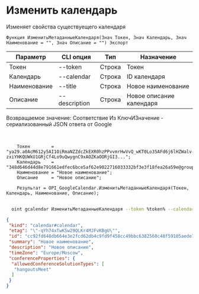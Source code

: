 ﻿---
sidebar_position: 3
---

# Изменить календарь
 Изменяет свойства существуещего календаря



`Функция ИзменитьМетаданныеКалендаря(Знач Токен, Знач Календарь, Знач Наименование = "", Знач Описание = "") Экспорт`

  | Параметр | CLI опция | Тип | Назначение |
  |-|-|-|-|
  | Токен | --token | Строка | Токен |
  | Календарь | --calendar | Строка | ID календаря |
  | Наименование | --title | Строка | Новое наименование |
  | Описание | --description | Строка | Новое описание календаря |

  
  Возвращаемое значение:   Соответствие Из КлючИЗначение - сериализованный JSON ответа от Google

<br/>




```bsl title="Пример кода"
    Токен        = "ya29.a0AcM612y5AI1OiRmaNZZdcZkEXR0hzPPvvmrHwVvQ_wKT0Lo35AFd6j6lHZWalv-zxiYHKQUWkU1GRjCf4Lo9uQwygnC9xAOZKaOORjGI3...";
    Календарь    = "348d646d44d8e791661edfec6bce5af62e9022716033332bf3e3f18fea26a59e@group.calendar.google.com";
    Наименование = "Новое наименование";
    Описание     = "Новое описание";

    Результат = OPI_GoogleCalendar.ИзменитьМетаданныеКалендаря(Токен, Календарь, Наименование, Описание);
```



```sh title="Пример команды CLI"
    
  oint gcalendar ИзменитьМетаданныеКалендаря --token %token% --calendar %calendar% --title "Тестовый календарь (изм.)" --description "Тестовое описание"

```

```json title="Результат"
{
 "kind": "calendar#calendar",
 "etag": "\"-qYh74xTwKSw29QLKr4MJFvKBgU\"",
 "id": "cc92fd648db664e3e2fcd62db4c9fd9f458cc49bbc6382560c48f59105aede70@group.calendar.google.com",
 "summary": "Новое наименование",
 "description": "Новое описание",
 "timeZone": "Europe/Moscow",
 "conferenceProperties": {
  "allowedConferenceSolutionTypes": [
   "hangoutsMeet"
  ]
 }
}
```
